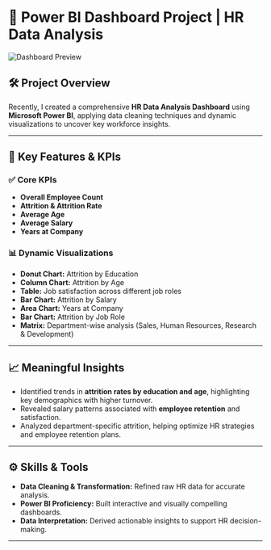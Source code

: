 # 🚀 **Power BI Dashboard Project | HR Data Analysis**

![Dashboard Preview](<Insert Image URL Here>)

## 🛠️ **Project Overview**
Recently, I created a comprehensive **HR Data Analysis Dashboard** using **Microsoft Power BI**, applying data cleaning techniques and dynamic visualizations to uncover key workforce insights.

---

## 🔎 **Key Features & KPIs**

### ✅ **Core KPIs**
- **Overall Employee Count**  
- **Attrition & Attrition Rate**  
- **Average Age**  
- **Average Salary**  
- **Years at Company**

### 📊 **Dynamic Visualizations**
- **Donut Chart:** Attrition by Education  
- **Column Chart:** Attrition by Age  
- **Table:** Job satisfaction across different job roles  
- **Bar Chart:** Attrition by Salary  
- **Area Chart:** Years at Company  
- **Bar Chart:** Attrition by Job Role  
- **Matrix:** Department-wise analysis (Sales, Human Resources, Research & Development)  

---

## 📈 **Meaningful Insights**
- Identified trends in **attrition rates by education and age**, highlighting key demographics with higher turnover.  
- Revealed salary patterns associated with **employee retention** and satisfaction.  
- Analyzed department-specific attrition, helping optimize HR strategies and employee retention plans.  

---

## ⚙️ **Skills & Tools**
- **Data Cleaning & Transformation:** Refined raw HR data for accurate analysis.  
- **Power BI Proficiency:** Built interactive and visually compelling dashboards.  
- **Data Interpretation:** Derived actionable insights to support HR decision-making.  

---

